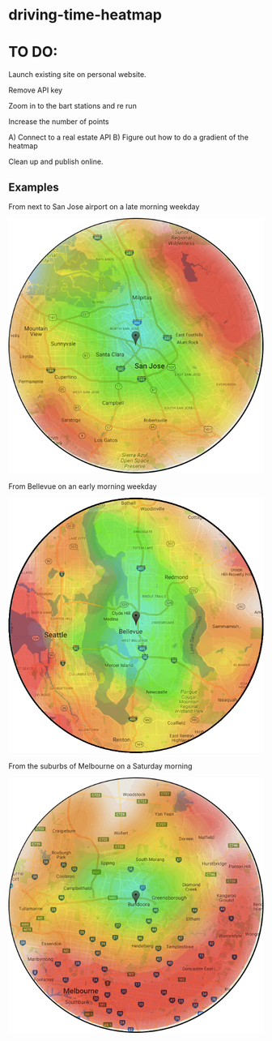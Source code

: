 # driving-time-heatmap

# TO DO:

Launch existing site on personal website.

Remove API key

Zoom in to the bart stations and re run

Increase the number of points

A) Connect to a real estate API
B) Figure out how to do a gradient of the heatmap

Clean up and publish online.

## Examples

From next to San Jose airport on a late morning weekday

![San Jose](public/examples/bay_area_late_morning_weekday.png)

From Bellevue on an early morning weekday

![Bellevue](public/examples/bellevue_weekday_early_afternoon.png)

From the suburbs of Melbourne on a Saturday morning

![Melbourne](public/examples/melborne_suburbs_saturday_morning.png)